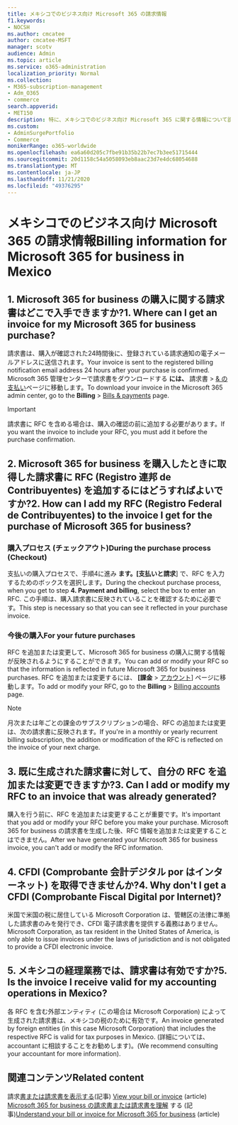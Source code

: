 ```yaml
---
title: メキシコでのビジネス向け Microsoft 365 の請求情報
f1.keywords:
- NOCSH
ms.author: cmcatee
author: cmcatee-MSFT
manager: scotv
audience: Admin
ms.topic: article
ms.service: o365-administration
localization_priority: Normal
ms.collection:
- M365-subscription-management
- Adm_O365
- commerce
search.appverid:
- MET150
description: 特に、メキシコでのビジネス向け Microsoft 365 に関する情報について説明します。
ms.custom:
- AdminSurgePortfolio
- Commerce
monikerRange: o365-worldwide
ms.openlocfilehash: ea6a60d205c7fbe91b35b22b7ec7b3ee51715444
ms.sourcegitcommit: 20d1158c54a5058093eb8aac23d7e4dc68054688
ms.translationtype: MT
ms.contentlocale: ja-JP
ms.lasthandoff: 11/21/2020
ms.locfileid: "49376295"
---
```

# <a name="billing-information-for-microsoft-365-for-business-in-mexico"></a><span data-ttu-id="1d3eb-103">メキシコでのビジネス向け Microsoft 365 の請求情報</span><span class="sxs-lookup"><span data-stu-id="1d3eb-103">Billing information for Microsoft 365 for business in Mexico</span></span>

## <a name="1-where-can-i-get-an-invoice-for-my-microsoft-365-for-business-purchase"></a><span data-ttu-id="1d3eb-104">1. Microsoft 365 for business の購入に関する請求書はどこで入手できますか?</span><span class="sxs-lookup"><span data-stu-id="1d3eb-104">1. Where can I get an invoice for my Microsoft 365 for business purchase?</span></span>

<span data-ttu-id="1d3eb-105">請求書は、購入が確認された24時間後に、登録されている請求通知の電子メールアドレスに送信されます。</span><span class="sxs-lookup"><span data-stu-id="1d3eb-105">Your invoice is sent to the registered billing notification email address 24 hours after your purchase is confirmed.</span></span> <span data-ttu-id="1d3eb-106">Microsoft 365 管理センターで請求書をダウンロードする **には、** 請求書  >  <a href="https://go.microsoft.com/fwlink/p/?linkid=2102895" target="_blank">& の支払い</a>ページに移動します。</span><span class="sxs-lookup"><span data-stu-id="1d3eb-106">To download your invoice in the Microsoft 365 admin center, go to the **Billing** > <a href="https://go.microsoft.com/fwlink/p/?linkid=2102895" target="_blank">Bills & payments</a> page.</span></span>

> [!IMPORTANT]
> <span data-ttu-id="1d3eb-107">請求書に RFC を含める場合は、購入の確認の前に追加する必要があります。</span><span class="sxs-lookup"><span data-stu-id="1d3eb-107">If you want the invoice to include your RFC, you must add it before the purchase confirmation.</span></span>

## <a name="2-how-can-i-add-my-rfc-registro-federal-de-contribuyentes-to-the-invoice-i-get-for-the-purchase-of-microsoft-365-for-business"></a><span data-ttu-id="1d3eb-108">2. Microsoft 365 for business を購入したときに取得した請求書に RFC (Registro 連邦 de Contribuyentes) を追加するにはどうすればよいですか?</span><span class="sxs-lookup"><span data-stu-id="1d3eb-108">2. How can I add my RFC (Registro Federal de Contribuyentes) to the invoice I get for the purchase of Microsoft 365 for business?</span></span>

### <a name="during-the-purchase-process-checkout"></a><span data-ttu-id="1d3eb-109">購入プロセス (チェックアウト)</span><span class="sxs-lookup"><span data-stu-id="1d3eb-109">During the purchase process (Checkout)</span></span>

<span data-ttu-id="1d3eb-110">支払いの購入プロセスで、手順4に進み **ます。[支払いと請求**] で、RFC を入力するためのボックスを選択します。</span><span class="sxs-lookup"><span data-stu-id="1d3eb-110">During the checkout purchase process, when you get to step **4. Payment and billing**, select the box to enter an RFC.</span></span> <span data-ttu-id="1d3eb-111">この手順は、購入請求書に反映されていることを確認するために必要です。</span><span class="sxs-lookup"><span data-stu-id="1d3eb-111">This step is necessary so that you can see it reflected in your purchase invoice.</span></span>

### <a name="for-your-future-purchases"></a><span data-ttu-id="1d3eb-112">今後の購入</span><span class="sxs-lookup"><span data-stu-id="1d3eb-112">For your future purchases</span></span>

<span data-ttu-id="1d3eb-113">RFC を追加または変更して、Microsoft 365 for business の購入に関する情報が反映されるようにすることができます。</span><span class="sxs-lookup"><span data-stu-id="1d3eb-113">You can add or modify your RFC so that the information is reflected in future Microsoft 365 for business purchases.</span></span> <span data-ttu-id="1d3eb-114">RFC を追加または変更するには、 **[課金**  >  <a href="https://go.microsoft.com/fwlink/p/?linkid=2084771" target="_blank">アカウント</a>] ページに移動します。</span><span class="sxs-lookup"><span data-stu-id="1d3eb-114">To add or modify your RFC, go to the **Billing** > <a href="https://go.microsoft.com/fwlink/p/?linkid=2084771" target="_blank">Billing accounts</a> page.</span></span>

> [!NOTE]
> <span data-ttu-id="1d3eb-115">月次または年ごとの課金のサブスクリプションの場合、RFC の追加または変更は、次の請求書に反映されます。</span><span class="sxs-lookup"><span data-stu-id="1d3eb-115">If you're in a monthly or yearly recurrent billing subscription, the addition or modification of the RFC is reflected on the invoice of your next charge.</span></span>

## <a name="3-can-i-add-or-modify-my-rfc-to-an-invoice-that-was-already-generated"></a><span data-ttu-id="1d3eb-116">3. 既に生成された請求書に対して、自分の RFC を追加または変更できますか?</span><span class="sxs-lookup"><span data-stu-id="1d3eb-116">3. Can I add or modify my RFC to an invoice that was already generated?</span></span>

<span data-ttu-id="1d3eb-117">購入を行う前に、RFC を追加または変更することが重要です。</span><span class="sxs-lookup"><span data-stu-id="1d3eb-117">It's important that you add or modify your RFC before you make your purchase.</span></span> <span data-ttu-id="1d3eb-118">Microsoft 365 for business の請求書を生成した後、RFC 情報を追加または変更することはできません。</span><span class="sxs-lookup"><span data-stu-id="1d3eb-118">After we have generated your Microsoft 365 for business invoice, you can't add or modify the RFC information.</span></span>

## <a name="4-why-dont-i-get-a-cfdi-comprobante-fiscal-digital-por-internet"></a><span data-ttu-id="1d3eb-119">4. CFDI (Comprobante 会計デジタル por はインターネット) を取得できませんか?</span><span class="sxs-lookup"><span data-stu-id="1d3eb-119">4. Why don't I get a CFDI (Comprobante Fiscal Digital por Internet)?</span></span>

<span data-ttu-id="1d3eb-120">米国で米国の税に居住している Microsoft Corporation は、管轄区の法律に準拠した請求書のみを発行でき、CFDI 電子請求書を提供する義務はありません。</span><span class="sxs-lookup"><span data-stu-id="1d3eb-120">Microsoft Corporation, as tax resident in the United States of America, is only able to issue invoices under the laws of jurisdiction and is not obligated to provide a CFDI electronic invoice.</span></span>

## <a name="5-is-the-invoice-i-receive-valid-for-my-accounting-operations-in-mexico"></a><span data-ttu-id="1d3eb-121">5. メキシコの経理業務では、請求書は有効ですか?</span><span class="sxs-lookup"><span data-stu-id="1d3eb-121">5. Is the invoice I receive valid for my accounting operations in Mexico?</span></span>

<span data-ttu-id="1d3eb-122">各 RFC を含む外部エンティティ (この場合は Microsoft Corporation) によって生成された請求書は、メキシコの税のために有効です。</span><span class="sxs-lookup"><span data-stu-id="1d3eb-122">An invoice generated by foreign entities (in this case Microsoft Corporation) that includes the respective RFC is valid for tax purposes in Mexico.</span></span> <span data-ttu-id="1d3eb-123">(詳細については、accountant に相談することをお勧めします)。</span><span class="sxs-lookup"><span data-stu-id="1d3eb-123">(We recommend consulting your accountant for more information).</span></span>

## <a name="related-content"></a><span data-ttu-id="1d3eb-124">関連コンテンツ</span><span class="sxs-lookup"><span data-stu-id="1d3eb-124">Related content</span></span>

<span data-ttu-id="1d3eb-125">請求[書または請求書を表示する](view-your-bill-or-invoice.md)(記事) </span><span class="sxs-lookup"><span data-stu-id="1d3eb-125">[View your bill or invoice](view-your-bill-or-invoice.md) (article)</span></span>\
<span data-ttu-id="1d3eb-126">[Microsoft 365 for business の請求書または請求書を理解](understand-your-invoice2.md) する (記事)</span><span class="sxs-lookup"><span data-stu-id="1d3eb-126">[Understand your bill or invoice for Microsoft 365 for business](understand-your-invoice2.md) (article)</span></span>
